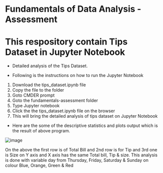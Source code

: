 # Fundamentals of Data Analysis - Assessment

# This respository contain Tips Dataset in Jupyter Notebook

* Detailed analysis of the Tips Dataset.  

* Following is the instructions on how to run the Jupyter Notebook

1) Download the tips_dataset.ipynb file
2) Copy the file to the folder 
3) Goto CMDER prompt 
4) Goto the fundamentals-assessment folder
5) Type Jupyter notebook 
6) Click the the tips_dataset.ipynb file on the browser
7) This will bring the detailed analysis of tips dataset on Jupyter Notebook

* Here are the some of the descriptive statistics and plots output which is the result of above program.

![image](https://user-images.githubusercontent.com/48861486/69892901-6430bf00-1302-11ea-95d2-138078a3eff3.png)

On the above the first row is of Total Bill and 2nd row is for Tip and 3rd one is Size on Y axis and X axis has the same Total bill, Tip & size.  This analysis is done with variable day from Thursday, Friday, Saturday & Sunday on colour Blue, Orange, Green & Red
